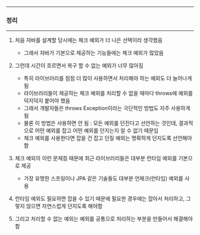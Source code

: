 -----
### 정리
-----
1. 처음 자바를 설계할 당시에는 체크 예외가 더 나은 선택이라 생각했음
   - 그래서 자바가 기본으로 제공하는 기능들에는 체크 예외가 많았음
2. 그런데 시간이 흐르면서 복구 할 수 없는 예외가 너무 많아짐
   - 특히 라이브러리를 점점 더 많이 사용하면서 처리해야 하는 예외도 더 늘어나게 됨
   - 라이브러리들이 제공하는 체크 예외를 처리할 수 없을 때마다 throws에 예외를 덕지덕지 붙어야 했음
   - 그래서 개발자들은 throws Exception이라는 극단적인 방법도 자주 사용하게 됨
   - 물론 이 방법은 사용하면 안 됨 : 모든 예외를 던진다고 선언하는 것인데, 결과적으로 어떤 예외를 잡고 어떤 예외를 던지는지 알 수 없기 때문임
   - 체크 예외를 사용한다면 잡을 건 잡고 던질 예외는 명확하게 던지도록 선언해야 함

3. 체크 예외의 이런 문제점 때문에 최근 라이브러리들은 대부분 런타임 예외를 기본으로 제공
   - 가장 유명한 스프링이나 JPA 같은 기술들도 대부분 언체크(런타임) 예외를 사용

4. 런타임 예외도 필요하면 잡을 수 있기 때문에 필요한 경우에는 잡아서 처리하고, 그렇지 않으면 자연스럽게 던지도록 해야함
5. 그리고 처리할 수 없는 예외는 예외를 공통으로 처리하는 부분을 만들어서 해결해야 함
